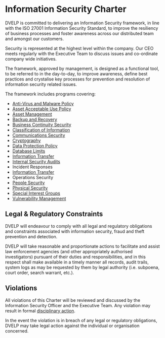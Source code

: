 # Information Security Charter

DVELP is committed to delivering an Information Security framework, in line
with the ISO 27001 Information Security Standard, to improve the resiliency of
business processes and foster awareness across our distributed team and amongst
our customers.

Security is represented at the highest level within the company. Our CEO
meets regularly with the Executive Team to discuss issues and co-ordinate
company wide initiatives.

The framework, approved by management, is designed as a functional tool, to be
referred to in the day-to-day, to improve awareness, define best practices and
crystalise key processes for prevention and resolution of information security
related issues.

The framework includes programs covering:

* [Anti-Virus and Malware Policy](anti-virus-malware-policy.md)
* [Asset Acceptable Use Policy](acceptable-use.md)
* [Asset Management](asset-management.md)
* [Backup and Recovery](backup-recovery-policy.md)
* [Business Continuity Security](business-continuity.md)
* [Classification of Information](classification-of-information.md)
* [Communications Security](info-communication-policy.md)
* [Cryptography](use-of-cryptographic-controls-policy.md)
* [Data Protection Policy](data-protection-policy.md)
* [Database Limits](database-limits.md)
* [Information Transfer](information-transfer-policy.md)
* [Internal Security Audits](internal-security-audit.md)
* Incident Responses
* [Information Transfer](information-transfer-policy.md)
* Operations Security
* [People Security](people-security.md)
* [Physical Security](physical-and-environmental-security.md)
* [Special Interest Groups](special-interest-groups.md)
* [Vulnerability Management](vulnerability-management.md)


## Legal & Regulatory Constraints

DVELP will endeavour to comply with all legal and regulatory obligations and
constraints associated with information security, fraud and theft prevention
and detection.

DVELP will take reasonable and proportionate actions to facilitate and assist law
enforcement agencies (and other appropriately authorised investigators) pursuant
of their duties and responsibilities, and in this respect shall make available
in a timely manner all records, audit trails, system logs as may be requested by
them by legal authority (i.e. subpoena, court order, search warrant, etc.).


## Violations

All violations of this Charter will be reviewed and discussed by the Information
Security Officer and the Executive Team. Any violation may result in formal
[disciplinary action](/handbook/disciplinary-procedure.md).

In the event the violation is in breach of any legal or regulatory obligations,
DVELP may take legal action against the individual or organisation concerned.

